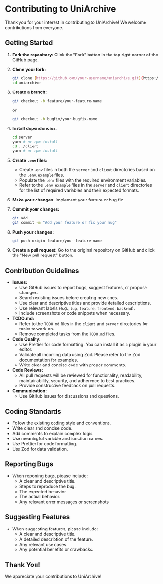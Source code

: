 # Contributing to UniArchive

Thank you for your interest in contributing to UniArchive! We welcome contributions from everyone.

## Getting Started

1.  **Fork the repository:** Click the "Fork" button in the top right corner of the GitHub page.
2.  **Clone your fork:**

    ```bash
    git clone [https://github.com/your-username/uniarchive.git](https://www.google.com/search?q=https://github.com/your-username/uniarchive.git)
    cd uniarchive
    ```

3.  **Create a branch:**

    ```bash
    git checkout -b feature/your-feature-name
    ```

    or

    ```bash
    git checkout -b bugfix/your-bugfix-name
    ```

4.  **Install dependencies:**

    ```bash
    cd server
    yarn # or npm install
    cd ../client
    yarn # or npm install
    ```

5.  **Create `.env` files:**

    - Create `.env` files in both the `server` and `client` directories based on the `.env.example` files.
    - Populate the `.env` files with the required environment variables.
    - Refer to the `.env.example` files in the `server` and `client` directories for the list of required variables and their expected formats.

6.  **Make your changes:** Implement your feature or bug fix.

7.  **Commit your changes:**

    ```bash
    git add .
    git commit -m "Add your feature or fix your bug"
    ```

8.  **Push your changes:**

    ```bash
    git push origin feature/your-feature-name
    ```

9.  **Create a pull request:** Go to the original repository on GitHub and click the "New pull request" button.

## Contribution Guidelines

- **Issues:**
  - Use GitHub issues to report bugs, suggest features, or propose changes.
  - Search existing issues before creating new ones.
  - Use clear and descriptive titles and provide detailed descriptions.
  - Use relevant labels (e.g., `bug`, `feature`, `frontend`, `backend`).
  - Include screenshots or code snippets when necessary.
- **TODO.md:**
  - Refer to the `TODO.md` files in the `client` and `server` directories for tasks to work on.
  - Remove completed tasks from the `TODO.md` files.
- **Code Quality:**
  - Use Prettier for code formatting. You can install it as a plugin in your editor.
  - Validate all incoming data using Zod. Please refer to the Zod documentation for examples.
  - Write clear and concise code with proper comments.
- **Code Reviews:**
  - All pull requests will be reviewed for functionality, readability, maintainability, security, and adherence to best practices.
  - Provide constructive feedback on pull requests.
- **Communication:**
  - Use GitHub issues for discussions and questions.

## Coding Standards

- Follow the existing coding style and conventions.
- Write clear and concise code.
- Add comments to explain complex logic.
- Use meaningful variable and function names.
- Use Prettier for code formatting.
- Use Zod for data validation.

## Reporting Bugs

- When reporting bugs, please include:
  - A clear and descriptive title.
  - Steps to reproduce the bug.
  - The expected behavior.
  - The actual behavior.
  - Any relevant error messages or screenshots.

## Suggesting Features

- When suggesting features, please include:
  - A clear and descriptive title.
  - A detailed description of the feature.
  - Any relevant use cases.
  - Any potential benefits or drawbacks.

## Thank You!

We appreciate your contributions to UniArchive!
